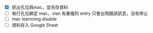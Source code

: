 - [x] 抓出孔位與mac，並另存資料
- [ ] 執行孔位綁定 mac，vlan
      有重複的 entry 只會出現錯誤訊息，沒有停止
- [ ] mac learnning disable
- [ ] 資料存入 Google Sheet
